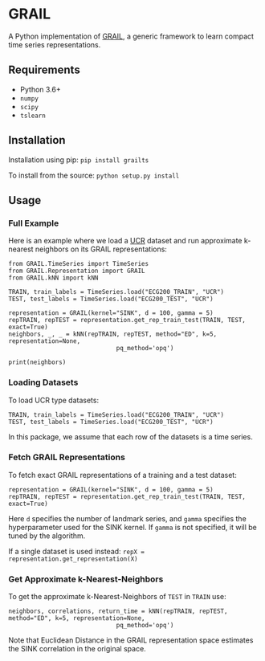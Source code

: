 # GRAIL

A Python implementation of [GRAIL](http://people.cs.uchicago.edu/~jopa/Papers/PaparrizosVLDB2019.pdf), a generic framework to learn compact time series representations. 

## Requirements

- Python 3.6+
- `numpy`
- `scipy`
- `tslearn`

## Installation
Installation using pip:
`pip install grailts`

To install from the source:
`python setup.py install`

## Usage

### Full Example

Here is an example where we load a [UCR](https://www.cs.ucr.edu/~eamonn/time_series_data_2018/) dataset and run approximate k-nearest neighbors on its GRAIL representations:
```
from GRAIL.TimeSeries import TimeSeries
from GRAIL.Representation import GRAIL
from GRAIL.kNN import kNN

TRAIN, train_labels = TimeSeries.load("ECG200_TRAIN", "UCR")
TEST, test_labels = TimeSeries.load("ECG200_TEST", "UCR")

representation = GRAIL(kernel="SINK", d = 100, gamma = 5)
repTRAIN, repTEST = representation.get_rep_train_test(TRAIN, TEST, exact=True)
neighbors, _, _ = kNN(repTRAIN, repTEST, method="ED", k=5, representation=None,
                              pq_method='opq')

print(neighbors)
```

### Loading Datasets

To load UCR type datasets:
```
TRAIN, train_labels = TimeSeries.load("ECG200_TRAIN", "UCR")
TEST, test_labels = TimeSeries.load("ECG200_TEST", "UCR")
```
In this package, we assume that each row of the datasets is a time series. 

### Fetch GRAIL Representations

To fetch exact GRAIL representations of a training and a test dataset:
```
representation = GRAIL(kernel="SINK", d = 100, gamma = 5)
repTRAIN, repTEST = representation.get_rep_train_test(TRAIN, TEST, exact=True)
```
Here `d` specifies the number of landmark series, and `gamma` specifies the hyperparameter used for the SINK kernel. If `gamma` is not specified, it will be tuned by the algorithm. 

If a single dataset is used instead:
`repX = representation.get_representation(X)`

### Get Approximate k-Nearest-Neighbors

To get the approximate k-Nearest-Neighbors of `TEST` in `TRAIN` use:
```
neighbors, correlations, return_time = kNN(repTRAIN, repTEST, method="ED", k=5, representation=None,
                              pq_method='opq')
```
Note that Euclidean Distance in the GRAIL representation space estimates the SINK correlation in the original space. 